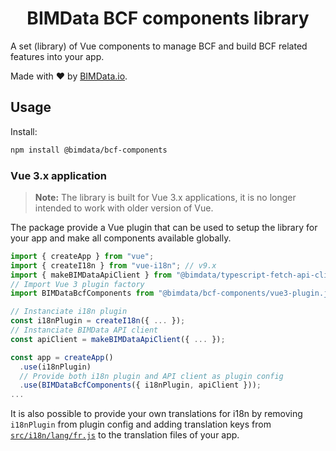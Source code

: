 <h1 align="center">BIMData BCF components library</h1>

A set (library) of Vue components to manage BCF and build BCF related
features into your app.

Made with :heart: by [BIMData.io](https://bimdata.io/).

## Usage

Install:
```bash
npm install @bimdata/bcf-components
```

### Vue 3.x application

> **Note:** The library is built for Vue 3.x applications, it is no longer intended
> to work with older version of Vue.

The package provide a Vue plugin that can be used to setup the library for your app
and make all components available globally.

```js
import { createApp } from "vue";
import { createI18n } from "vue-i18n"; // v9.x
import { makeBIMDataApiClient } from "@bimdata/typescript-fetch-api-client"; // v8.2+
// Import Vue 3 plugin factory
import BIMDataBcfComponents from "@bimdata/bcf-components/vue3-plugin.js";

// Instanciate i18n plugin
const i18nPlugin = createI18n({ ... });
// Instanciate BIMData API client
const apiClient = makeBIMDataApiClient({ ... });

const app = createApp()
  .use(i18nPlugin)
  // Provide both i18n plugin and API client as plugin config
  .use(BIMDataBcfComponents({ i18nPlugin, apiClient }));
...
```

It is also possible to provide your own translations for i18n by removing
`i18nPlugin` from plugin config and adding translation keys from
[`src/i18n/lang/fr.js`](./src/i18n/lang/fr.json) to the translation files of your app.
